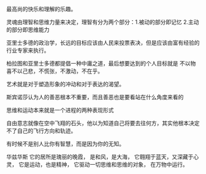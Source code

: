 最高尚的快乐和理解的乐趣。

灵魂由理智和思维力量来决定，理智有分为两个部分：1.被动的部分即记忆 2.主动的部分即思维能力

亚里士多德的政治学，长远的目标应该由人民来投票表决，但是应该由富有经验的行业专家来执行。

柏拉图和亚里士多德都提倡一种中庸之道，最后想要达到的个人目标就是 不以物喜不以己悲，不慌张，不激动，不在乎。

艺术就是对于塑造形象的冲动和对于表达的渴望。

斯宾诺莎认为人的善恶根本不重要，而且善恶也是要看站在什么角度来看的

思维和运动本来就是一个进程的两种表现形式

自由意志就像在空中飞翔的石头，他以为知道自己将要去往何方，其实他根本决定不了自己的飞行方向和轨迹。

有时候不是别人比你有智慧，而是因为你的无知。

华兹华斯
它的居所是瑰丽的晚霞，
是和风，是大海，
它翱翔于蓝天，又深藏于心灵，
它是运动，也是精神，
它驱动一切思维和思维的对象，
在万物中运行。